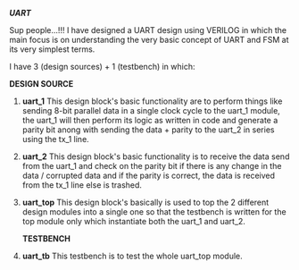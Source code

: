 _**UART**_

Sup people...!!!
I have designed a UART design using VERILOG in which the main focus is on understanding the very basic concept of UART and FSM at its very simplest terms.

I have 3 (design sources) + 1 (testbench) in which:

**DESIGN SOURCE**

1. **uart_1**
   This design block's basic functionality are to perform things like sending 8-bit parallel data in a single clock cycle to the uart_1 module, the uart_1 will then perform its logic as written in code and
   generate a parity bit anong with sending the data + parity to the uart_2 in series using the tx_1 line.

2. **uart_2**
   This design block's basic functionality is to receive the data send from the uart_1 and check on the parity bit if there is any change in the data / corrupted data and if the parity is correct, the data
   is received from the tx_1 line else is trashed.

3. **uart_top**
   This design block's basically is used to top the 2 different design modules into a single one so that the testbench is written for the top module only which instantiate both the uart_1 and uart_2.


   **TESTBENCH**

1. **uart_tb**
   This testbench is to test the whole uart_top module.
